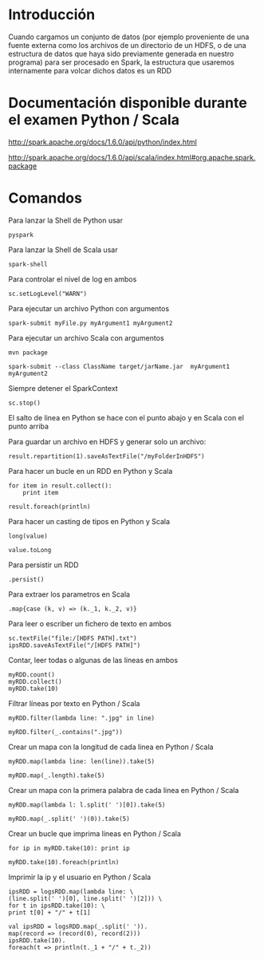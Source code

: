 # Introducción
Cuando cargamos un conjunto de datos (por ejemplo proveniente de una fuente externa como los archivos de un directorio de un HDFS, o de una estructura de datos que haya sido previamente generada en nuestro programa) para ser procesado en Spark, la estructura que usaremos internamente para volcar dichos datos es un RDD


# Documentación disponible durante el examen Python / Scala

http://spark.apache.org/docs/1.6.0/api/python/index.html

http://spark.apache.org/docs/1.6.0/api/scala/index.html#org.apache.spark.package

# Comandos

Para lanzar la Shell de Python usar

```
pyspark
```

Para lanzar la Shell de Scala usar

```
spark-shell
```

Para controlar el nivel de log en ambos

```
sc.setLogLevel("WARN")
```

Para ejecutar un archivo Python con argumentos

```
spark-submit myFile.py myArgument1 myArgument2
```

Para ejecutar un archivo Scala con argumentos

```
mvn package

spark-submit --class ClassName target/jarName.jar  myArgument1 myArgument2
```

Siempre detener el SparkContext

```
sc.stop()
```

El salto de linea en Python se hace con el punto abajo y en Scala con el punto arriba

Para guardar un archivo en HDFS y generar solo un archivo:

```
result.repartition(1).saveAsTextFile("/myFolderInHDFS")
```

Para hacer un bucle en un RDD en Python y Scala

```
for item in result.collect():
    print item

result.foreach(println)
```

Para hacer un casting de tipos en Python y Scala

```
long(value)

value.toLong
```

Para persistir un RDD

```
.persist()
```

Para extraer los parametros en Scala

```
.map{case (k, v) => (k._1, k._2, v)}
```

Para leer o escriber un fichero de texto en ambos

```
sc.textFile("file:/[HDFS PATH].txt") 
ipsRDD.saveAsTextFile("/[HDFS PATH]")
```

Contar, leer todas o algunas de las lineas en ambos

```
myRDD.count()
myRDD.collect()
myRDD.take(10)
```

Filtrar líneas por texto en Python / Scala

```
myRDD.filter(lambda line: ".jpg" in line)

myRDD.filter(_.contains(".jpg")) 
```

Crear un mapa con la longitud de cada linea en Python / Scala

```
myRDD.map(lambda line: len(line)).take(5)

myRDD.map(_.length).take(5)
```

Crear un mapa con la primera palabra de cada linea en Python / Scala

```
myRDD.map(lambda l: l.split(' ')[0]).take(5)

myRDD.map(_.split(' ')(0)).take(5)
```

Crear un bucle que imprima lineas en Python / Scala

```
for ip in myRDD.take(10): print ip

myRDD.take(10).foreach(println)
```

Imprimir la ip y el usuario en Python / Scala

```
ipsRDD = logsRDD.map(lambda line: \
(line.split(' ')[0], line.split(' ')[2])) \
for t in ipsRDD.take(10): \
print t[0] + "/" + t[1]

val ipsRDD = logsRDD.map(_.split(' ')).
map(record => (record(0), record(2)))
ipsRDD.take(10).
foreach(t => println(t._1 + "/" + t._2))
```


